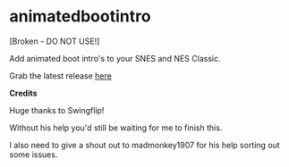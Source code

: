 # animatedbootintro
[Broken - DO NOT USE!]

Add animated boot intro's to your SNES and NES Classic.

Grab the latest release [here](https://github.com/DNA64/animatedbootintro/releases/latest)

**Credits**

Huge thanks to Swingflip! 

Without his help you'd still be waiting for me to finish this.

I also need to give a shout out to madmonkey1907 for his help sorting out some issues.
